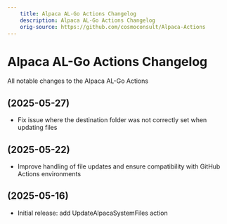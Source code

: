 ```yaml
---
    title: Alpaca AL-Go Actions Changelog
    description: Alpaca AL-Go Actions Changelog
    orig-source: https://github.com/cosmoconsult/Alpaca-Actions
---
```


# Alpaca AL-Go Actions Changelog

All notable changes to the Alpaca AL-Go Actions

## (2025-05-27)

- Fix issue where the destination folder was not correctly set when updating files

## (2025-05-22)

- Improve handling of file updates and ensure compatibility with GitHub Actions environments

## (2025-05-16)

- Initial release: add UpdateAlpacaSystemFiles action
